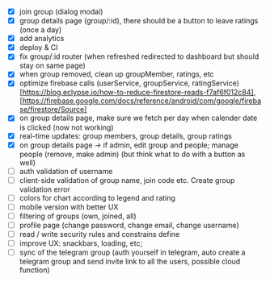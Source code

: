 - [x] join group (dialog modal)
- [x] group details page (group/:id), there should be a button to leave ratings (once a day)
- [x] add analytics
- [x] deploy & CI
- [x] fix group/:id router (when refreshed redirected to dashboard but should stay on same page)
- [x] when group removed, clean up groupMember, ratings, etc
- [x] optimize firebase calls (userService, groupService, ratingService) [https://blog.eclypse.io/how-to-reduce-firestore-reads-f7af6f012c84], [https://firebase.google.com/docs/reference/android/com/google/firebase/firestore/Source]
- [x] on group details page, make sure we fetch per day when calender date is clicked (now not working)
- [x] real-time updates: group members, group details, group ratings
- [x] on group details page -> if admin, edit group and people; manage people (remove, make admin) (but think what to do with a button as well)
- [ ] auth validation of username
- [ ] client-side validation of group name, join code etc. Create group validation error
- [ ] colors for chart according to legend and rating
- [ ] mobile version with better UX
- [ ] filtering of groups (own, joined, all)
- [ ] profile page (change password, change email, change username)
- [ ] read / write security rules and constrains define
- [ ] improve UX: snackbars, loading, etc;
- [ ] sync of the telegram group (auth yourself in telegram, auto create a telegram group and send invite link to all the users, possible cloud function)
